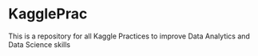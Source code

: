 # KagglePrac
This is a repository for all Kaggle Practices to improve Data Analytics and Data Science skills
